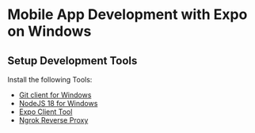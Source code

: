 # Mobile App Development with Expo on Windows

## Setup Development Tools
Install the following Tools:
- [Git client for Windows](https://gitforwindows.org/)
- [NodeJS 18 for Windows](https://nodejs.org/en/download/current/)
- [Expo Client Tool](https://expo.dev/tools#cli)
- [Ngrok Reverse Proxy](https://ngrok.com/download)
